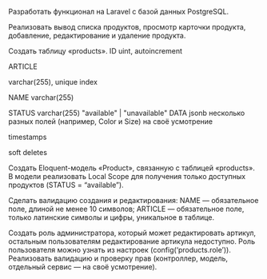 Разработать функционал на Laravel c базой данных PostgreSQL.

Реализовать вывод списка продуктов, просмотр карточки продукта, добавление,  редактирование и удаление продукта.

Создать таблицу «products».
ID
uint, autoincrement


ARTICLE


varchar(255), unique index


NAME
varchar(255)


STATUS
varchar(255)
"available" | "unavailable"
DATA
jsonb
несколько разных полей 
(например, Color и Size) 
на своё усмотрение


timestamps




soft deletes




Создать Eloquent-модель «Product», связанную с таблицей «products».
В модели реализовать Local Scope для получения только доступных продуктов (STATUS = “available”).

Сделать валидацию создания и редактирования:
NAME — обязательное поле, длиной не менее 10 символов;
ARTICLE — обязательное поле, только латинские символы и цифры, уникальное в таблице.

Создать роль администратора, который может редактировать артикул, остальным пользователям редактирование артикула недоступно.
Роль пользователя можно узнать из настроек (config(‘products.role’)).
Реализовать валидацию и проверку прав (контроллер, модель, отдельный сервис — на своё усмотрение).
